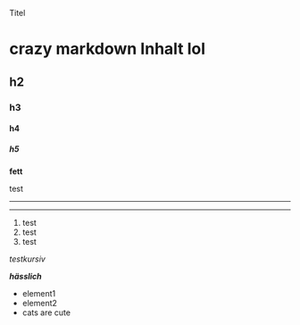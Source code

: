 Titel

# crazy markdown Inhalt lol
## h2
### h3
#### h4
##### h5

**fett**

test

---

***


1. test
2. test
3. test

*testkursiv*

***hässlich***

- element1
- element2
- cats are cute